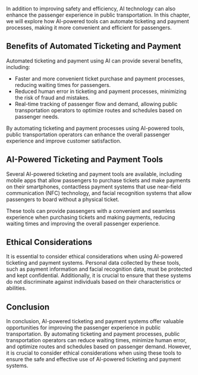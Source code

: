 
In addition to improving safety and efficiency, AI technology can also enhance the passenger experience in public transportation. In this chapter, we will explore how AI-powered tools can automate ticketing and payment processes, making it more convenient and efficient for passengers.

Benefits of Automated Ticketing and Payment
-------------------------------------------

Automated ticketing and payment using AI can provide several benefits, including:

* Faster and more convenient ticket purchase and payment processes, reducing waiting times for passengers.
* Reduced human error in ticketing and payment processes, minimizing the risk of fraud and mistakes.
* Real-time tracking of passenger flow and demand, allowing public transportation operators to optimize routes and schedules based on passenger needs.

By automating ticketing and payment processes using AI-powered tools, public transportation operators can enhance the overall passenger experience and improve customer satisfaction.

AI-Powered Ticketing and Payment Tools
--------------------------------------

Several AI-powered ticketing and payment tools are available, including mobile apps that allow passengers to purchase tickets and make payments on their smartphones, contactless payment systems that use near-field communication (NFC) technology, and facial recognition systems that allow passengers to board without a physical ticket.

These tools can provide passengers with a convenient and seamless experience when purchasing tickets and making payments, reducing waiting times and improving the overall passenger experience.

Ethical Considerations
----------------------

It is essential to consider ethical considerations when using AI-powered ticketing and payment systems. Personal data collected by these tools, such as payment information and facial recognition data, must be protected and kept confidential. Additionally, it is crucial to ensure that these systems do not discriminate against individuals based on their characteristics or abilities.

Conclusion
----------

In conclusion, AI-powered ticketing and payment systems offer valuable opportunities for improving the passenger experience in public transportation. By automating ticketing and payment processes, public transportation operators can reduce waiting times, minimize human error, and optimize routes and schedules based on passenger demand. However, it is crucial to consider ethical considerations when using these tools to ensure the safe and effective use of AI-powered ticketing and payment systems.
